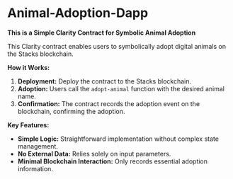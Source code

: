 # Animal-Adoption-Dapp

**This is a Simple Clarity Contract for Symbolic Animal Adoption**

This Clarity contract enables users to symbolically adopt digital animals on the Stacks blockchain. 

**How it Works:**

1. **Deployment:** Deploy the contract to the Stacks blockchain.
2. **Adoption:** Users call the `adopt-animal` function with the desired animal name.
3. **Confirmation:** The contract records the adoption event on the blockchain, confirming the adoption.

**Key Features:**

- **Simple Logic:** Straightforward implementation without complex state management.
- **No External Data:** Relies solely on input parameters.
- **Minimal Blockchain Interaction:** Only records essential adoption information.
